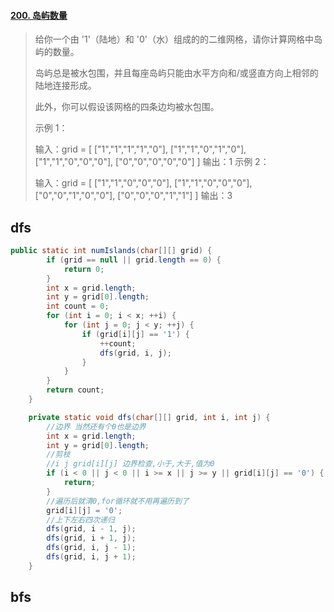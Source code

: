#### [200. 岛屿数量](https://leetcode-cn.com/problems/number-of-islands/)

> 给你一个由 '1'（陆地）和 '0'（水）组成的的二维网格，请你计算网格中岛屿的数量。
>
> 岛屿总是被水包围，并且每座岛屿只能由水平方向和/或竖直方向上相邻的陆地连接形成。
>
> 此外，你可以假设该网格的四条边均被水包围。
>
>  
>
> 示例 1：
>
> 输入：grid = [
>   ["1","1","1","1","0"],
>   ["1","1","0","1","0"],
>   ["1","1","0","0","0"],
>   ["0","0","0","0","0"]
> ]
> 输出：1
> 示例 2：
>
> 输入：grid = [
>   ["1","1","0","0","0"],
>   ["1","1","0","0","0"],
>   ["0","0","1","0","0"],
>   ["0","0","0","1","1"]
> ]
> 输出：3

## dfs

```java
public static int numIslands(char[][] grid) {
        if (grid == null || grid.length == 0) {
            return 0;
        }
        int x = grid.length;
        int y = grid[0].length;
        int count = 0;
        for (int i = 0; i < x; ++i) {
            for (int j = 0; j < y; ++j) {
                if (grid[i][j] == '1') {
                    ++count;
                    dfs(grid, i, j);
                }
            }
        }
        return count;
    }

    private static void dfs(char[][] grid, int i, int j) {
      	//边界 当然还有个0也是边界
        int x = grid.length;
        int y = grid[0].length;
      	//剪枝
      	//i j grid[i][j] 边界检查,小于,大于,值为0
        if (i < 0 || j < 0 || i >= x || j >= y || grid[i][j] == '0') {
            return;
        }
      	//遍历后就清0,for循环就不用再遍历到了
        grid[i][j] = '0';
      	//上下左右四次递归
        dfs(grid, i - 1, j);
        dfs(grid, i + 1, j);
        dfs(grid, i, j - 1);
        dfs(grid, i, j + 1);
    }
```

## bfs